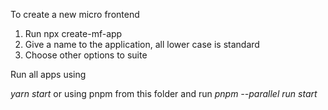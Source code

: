 To create a new micro frontend

1. Run npx create-mf-app
2. Give a name to the application, all lower case is standard
3. Choose other options to suite

Run all apps using 

_yarn start_ or using pnpm from this folder and run _pnpm --parallel run start_